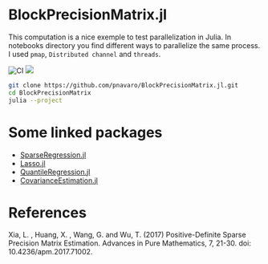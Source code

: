 # BlockPrecisionMatrix.jl

This computation is a nice exemple to test parallelization in Julia. In notebooks directory
you find different ways to parallelize the same process. I used `pmap`, `Distributed channel` and `threads`.

![CI](https://github.com/pnavaro/BlockPrecisionMatrix.jl/workflows/CI/badge.svg)
[![](https://img.shields.io/badge/docs-dev-blue.svg)](https://pnavaro.github.io/BlockPrecisionMatrix.jl/)

```bash
git clone https://github.com/pnavaro/BlockPrecisionMatrix.jl.git
cd BlockPrecisionMatrix
julia --project
```

# Some linked packages 

- [SparseRegression.jl](https://github.com/joshday/SparseRegression.jl)
- [Lasso.jl](https://github.com/JuliaStats/Lasso.jl)
- [QuantileRegression.jl](https://github.com/pkofod/QuantileRegression.jl)
- [CovarianceEstimation.jl](https://github.com/mateuszbaran/CovarianceEstimation.jl)

# References

Xia, L. , Huang, X. , Wang, G. and Wu, T. (2017) Positive-Definite Sparse Precision Matrix Estimation. Advances in Pure Mathematics, 7, 21-30. doi: 10.4236/apm.2017.71002.
